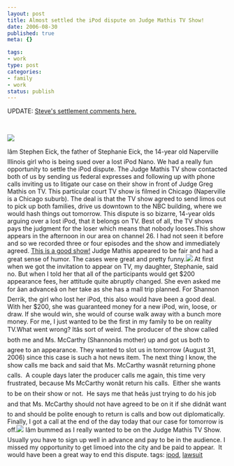 ```yaml
--- 
layout: post
title: Almost settled the iPod dispute on Judge Mathis TV Show!
date: 2006-08-30
published: true
meta: {}

tags: 
- work
type: post
categories: 
- family
- work
status: publish
---
```



UPDATE: [Steve's settlement comments here.](http://blog.andyeick.com/2006/11/10/The+End+Of+A+Nuisance+Lawsuit.aspx)



 





[![](http://www.askjudgemathis.com/judgecut2.jpg)](http://www.askjudgemathis.com/show.html)

Iâm Stephen Eick, the father of Stephanie Eick, the 14-year old Naperville Illinois girl who is being sued over a lost iPod Nano. We had a really fun opportunity to settle the iPod dispute. The Judge Mathis TV show contacted both of us by sending us federal expresses and following up with phone calls inviting us to litigate our case on their show in front of Judge Greg Mathis on TV. This particular court TV show is filmed in Chicago (Naperville is a Chicago suburb). The deal is that the TV show agreed to send limos out to pick up both families, drive us downtown to the NBC building, where we would hash things out tomorrow. This dispute is so bizarre, 14-year olds arguing over a lost iPod, that it belongs on TV. Best of all, the TV shows pays the judgment for the loser which means that nobody looses.This show appears in the afternoon in our area on channel 26. I had not seen it before and so we recorded three or four episodes and the show and immediately agreed. [This is a good show!](http://www.askjudgemathis.com/) Judge Mathis appeared to be fair and had a great sense of humor. The cases were great and pretty funny.[![](http://blog.andyeick.com/content/binary/WindowsLiveWriter/AlmostsettledtheiPoddisputeonJudgeMathis_149AC/mall_thumb1.jpg)](http://blog.andyeick.com/content/binary/WindowsLiveWriter/AlmostsettledtheiPoddisputeonJudgeMathis_149AC/mall3.jpg) At first when we got the invitation to appear on TV, my daughter, Stephanie, said no. But when I told her that all of the participants would get $200 appearance fees, her attitude quite abruptly changed. She even asked me for âan advanceâ on her take as she has a mall trip planned. For Shannon Derrik, the girl who lost her iPod, this also would have been a good deal. With her $200, she was guaranteed money for a new iPod, win, loose, or draw. If she would win, she would of course walk away with a bunch more money. For me, I just wanted to be the first in my family to be on reality TV.What went wrong? Itâs sort of weird. The producer of the show called both me and Ms. McCarthy (Shannonâs mother) up and got us both to agree to an appearance. They wanted to slot us in tomorrow (August 31, 2006) since this case is such a hot news item. The next thing I know, the show calls me back and said that Ms. McCarthy wasnât returning phone calls.  A couple days later the producer calls me again, this time very frustrated, because Ms McCarthy wonât return his calls.  Either she wants to be on their show or not.  He says me that heâs just trying to do his job and that Ms. McCarthy should not have agreed to be on it if she didnât want to and should be polite enough to return is calls and bow out diplomatically. Finally, I got a call at the end of the day today that our case for tomorrow is off.[![](http://blog.andyeick.com/content/binary/WindowsLiveWriter/AlmostsettledtheiPoddisputeonJudgeMathis_149AC/limo_thumb9.jpg)](http://blog.andyeick.com/content/binary/WindowsLiveWriter/AlmostsettledtheiPoddisputeonJudgeMathis_149AC/limo11.jpg) Iâm bummed as I really wanted to be on the Judge Mathis TV Show. Usually you have to sign up well in advance and pay to be in the audience. I missed my opportunity to get limoed into the city and be paid to appear.  It would have been a great way to end this dispute. tags: [ipod](http://technorati.com/tag/ipod), [lawsuit](http://technorati.com/tag/lawsuit)

